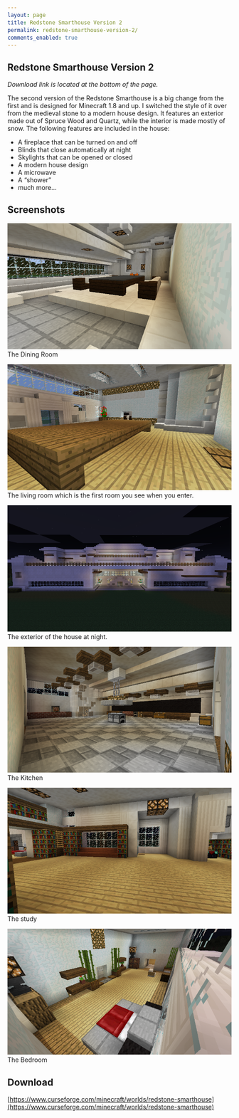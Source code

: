 ```yaml
---
layout: page
title: Redstone Smarthouse Version 2
permalink: redstone-smarthouse-version-2/
comments_enabled: true
---
```


## Redstone Smarthouse Version 2
*Download link is located at the bottom of the page.*

The second version of the Redstone Smarthouse is a big change from the first and is designed for Minecraft 1.8 and up. I switched the style of it over from the medieval stone to a modern house design. It features an exterior made out of Spruce Wood and Quartz, while the interior is made mostly of snow. The following features are included in the house:

* A fireplace that can be turned on and off
* Blinds that close automatically at night
* Skylights that can be opened or closed
* A modern house design
* A microwave
* A “shower”
* much more…

## Screenshots
![Screenshot 1](/assets/rsmv2_1.png) The Dining Room

![Screenshot 2](/assets/rsmv2_2.png) The living room which is the first room you see when you enter.

![Screenshot 3](/assets/rsmv2_3.png) The exterior of the house at night.

![Screenshot 4](/assets/rsmv2_4.png) The Kitchen

![Screenshot 5](/assets/rsmv2_5.png) The study

![Screenshot 6](/assets/rsmv2_6.png) The Bedroom

## Download
[https://www.curseforge.com/minecraft/worlds/redstone-smarthouse](https://www.curseforge.com/minecraft/worlds/redstone-smarthouse)
